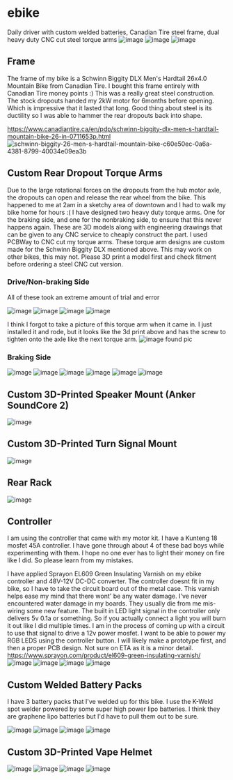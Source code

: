 # ebike
Daily driver with custom welded batteries, Canadian Tire steel frame, dual heavy duty CNC cut steel torque arms
![image](https://github.com/user-attachments/assets/837b507d-c876-4782-8b94-46c00d1a88e1)
![image](https://github.com/user-attachments/assets/5e608b7f-b422-43d9-998d-06add47730eb)
![image](https://github.com/user-attachments/assets/cf414f29-38fd-4d8e-8b05-7b78d9297d4f)




## Frame
The frame of my bike is a Schwinn Biggity DLX Men's Hardtail 26x4.0 Mountain Bike from Canadian Tire. I bought this frame entirely with Canadian Tire money points :)
This was a really great steel construction. The stock dropouts handed my 2kW motor for 6months before opening. Which is impressive that it lasted that long. Good thing about steel is its ductility so I was able to hammer the rear dropouts back into shape.

https://www.canadiantire.ca/en/pdp/schwinn-biggity-dlx-men-s-hardtail-mountain-bike-26-in-0711653p.html
![schwinn-biggity-26-men-s-hardtail-mountain-bike-c60e50ec-0a6a-4381-8799-40034e09ea3b](https://github.com/user-attachments/assets/266addf8-5600-47bf-a87e-f742a66287fc)

## Custom Rear Dropout Torque Arms
Due to the large rotational forces on the dropouts from the hub motor axle, the dropouts can open and release the rear wheel from the bike. This happened to me at 2am in a sketchy area of downtown and I had to walk my bike home for hours :( 
I have designed two heavy duty torque arms. One for the braking side, and one for the nonbraking side, to ensure that this never happens again. These are 3D models along with engineering drawings that can be given to any CNC service to cheaply construct the part. I used PCBWay to CNC cut my torque arms.
These torque arm designs are custom made for the Schwinn Biggity DLX mentioned above. This may work on other bikes, this may not. Please 3D print a model first and check fitment before ordering a steel CNC cut version.

### Drive/Non-braking Side
All of these took an extreme amount of trial and error

![image](https://github.com/user-attachments/assets/5281e5a9-bfd0-4755-b503-f1f75315ab9b)
![image](https://github.com/user-attachments/assets/6d432858-6ed6-471a-9ca7-47999eda8d50)
![image](https://github.com/user-attachments/assets/2d9c44f5-16d7-4dad-b670-30ebe2ec7ca1)
![image](https://github.com/user-attachments/assets/826d53b8-6f7e-460f-b45d-96c51279b1c3)

I think I forgot to take a picture of this torque arm when it came in. I just installed it and rode, but it looks like the 3d print above and has the screw to tighten onto the axle like the next torque arm.
![image](https://github.com/user-attachments/assets/e5b9f639-fb4a-454c-8f2d-aebf9231d592)
found pic

### Braking Side
![image](https://github.com/user-attachments/assets/aeeaf2fe-5f49-4436-977d-50b636964eac)
![image](https://github.com/user-attachments/assets/4d570c6a-062b-454b-b80f-18ec1ccbfb9e)
![image](https://github.com/user-attachments/assets/04f6afa5-dfe4-4579-8175-1810bb0c00a6)
![image](https://github.com/user-attachments/assets/73a81868-e900-4f54-ad16-8168a1f577cf)
![image](https://github.com/user-attachments/assets/ea2ed51f-1a26-4252-80c9-63f1035aacfd)
![image](https://github.com/user-attachments/assets/d4e5eb87-59d6-4701-806a-e10481dab340)

## Custom 3D-Printed Speaker Mount (Anker SoundCore 2)

![image](https://github.com/user-attachments/assets/54914287-5c0e-4ce3-a911-b35e8a828e70)


## Custom 3D-Printed Turn Signal Mount

![image](https://github.com/user-attachments/assets/8f883299-7473-48ae-9db4-b029572e9733)


## Rear Rack

![image](https://github.com/user-attachments/assets/db28d56a-40a0-4189-8133-e52fdd034ded)


## Controller

I am using the controller that came with my motor kit. I have a Kunteng 18 mosfet 45A controller. I have gone through about 4 of these bad boys while experimenting with them. I hope no one ever has to light their money on fire like I did. So please learn from my mistakes. 

I have applied Sprayon EL609 Green Insulating Varnish on my ebike controller and 48V-12V DC-DC converter. The controller doesnt fit in my bike, so I have to take the circuit board out of the metal case. This varnish helps ease my mind that there wont' be any water damage. I've never encountered water damage in my boards. They usually die from me mis-wiring some new feature. The built in LED light signal in the controller only delivers 5v 0.1a or something. So if you actually connect a light you will burn it out like I did multiple times. I am in the process of coming up with a circuit to use that signal to drive a 12v power mosfet. I want to be able to power my RGB LEDS using the controller button. I will likely make a prototype first, and then a proper PCB design. Not sure on ETA as it is a minor detail.
https://www.sprayon.com/product/el609-green-insulating-varnish/
![image](https://github.com/user-attachments/assets/8fa8c018-1483-4d1d-afa3-4766dcb05994)
![image](https://github.com/user-attachments/assets/a893240e-cc48-49d6-afb8-ec0685bd9533)
![image](https://github.com/user-attachments/assets/f9804b2b-d3bb-4dd0-a188-7e34d2c0d43c)
![image](https://github.com/user-attachments/assets/00d41552-d6f8-4273-818d-9a2818a8da53)


## Custom Welded Battery Packs

I have 3 battery packs that I've welded up for this bike. I use the K-Weld spot welder powered by some super high power lipo batteries. I think they are graphene lipo batteries but I'd have to pull them out to be sure.

![image](https://github.com/user-attachments/assets/a9a5d567-7ca7-4f04-8d06-b8c5ac212327)
![image](https://github.com/user-attachments/assets/894e2560-50d1-44ad-a4ca-ef32e1ec5560)
![image](https://github.com/user-attachments/assets/cac6f47f-1fdb-4cbd-b68c-5165def0d34d)
![image](https://github.com/user-attachments/assets/ba8ff719-5705-4302-92fd-9d8c39b4ef0e)





## Custom 3D-Printed Vape Helmet 

![image](https://github.com/user-attachments/assets/e7d39360-7680-4962-8ec7-15c449ffae2f)
![image](https://github.com/user-attachments/assets/d13a400a-036f-4d13-9d7e-18a7c2e3f1f2)
![image](https://github.com/user-attachments/assets/df84738e-d66a-47c6-8147-e081fa5f801f)
![image](https://github.com/user-attachments/assets/eee68628-e774-4608-998f-de6553462bea)


